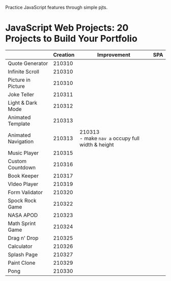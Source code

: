 Practice JavaScript features through simple pjts.

# JavaScript Web Projects: 20 Projects to Build Your Portfolio

|                     | Creation | Improvement                                           | SPA  |
| ------------------- | -------- | ----------------------------------------------------- | ---- |
| Quote Generator     | 210310   |                                                       |      |
| Infinite Scroll     | 210310   |                                                       |      |
| Picture in Picture  | 210310   |                                                       |      |
| Joke Teller         | 210311   |                                                       |      |
| Light & Dark Mode   | 210312   |                                                       |      |
| Animated Template   | 210313   |                                                       |      |
| Animated Navigation | 210313   | 210313<br />- make `nav a` occupy full width & height |      |
| Music Player        | 210315   |                                                       |      |
| Custom Countdown    | 210316   |                                                       |      |
| Book Keeper         | 210317   |                                                       |      |
| VIdeo Player        | 210319   |                                                       |      |
| Form Validator      | 210320   |                                                       |      |
| Spock Rock Game     | 210322   |                                                       |      |
| NASA APOD           | 210323   |                                                       |      |
| Math Sprint Game    | 210324   |                                                       |      |
| Drag n' Drop        | 210325   |                                                       |      |
| Calculator          | 210326   |                                                       |      |
| Splash Page         | 210327   |                                                       |      |
| Paint Clone         | 210329   |                                                       |      |
| Pong                | 210330   |                                                       |      |

